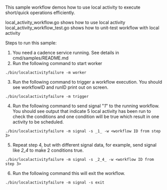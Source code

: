 This sample workflow demos how to use local activity to execute short/quick operations efficiently.

local_activity_workflow.go shows how to use local activity
local_activity_workflow_test.go shows how to unit-test workflow with local activity

Steps to run this sample:
1) You need a cadence service running. See details in cmd/samples/README.md
2) Run the following command to start worker
```
./bin/localactivityfailure -m worker
```
3) Run the following command to trigger a workflow execution. You should see workflowID and runID print out on screen.
```
./bin/localactivityfailure -m trigger
```
4) Run the following command to send signal "_1_" to the running workflow. You should see output that indicate 5 local activity has been run to check the conditions and one condition will be true which result in one activity to be scheduled.
```
./bin/localactivityfailure -m signal -s _1_ -w <workflow ID from step 3>
```
5) Repeat step 4, but with different signal data, for example, send signal like _2_4_ to make 2 conditions true.
```
./bin/localactivityfailure -m signal -s _2_4_ -w <workflow ID from step 3>
```
6) Run the following command this will exit the workflow.
```
./bin/localactivityfailure -m signal -s exit
```